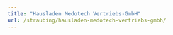 ```yaml
---
title: "Hausladen Medotech Vertriebs-GmbH"
url: /straubing/hausladen-medotech-vertriebs-gmbh/
---
```

